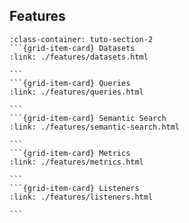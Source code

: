 ## Features
````{grid}  1 1 3 3
:class-container: tuto-section-2
```{grid-item-card} Datasets
:link: ./features/datasets.html

```
```{grid-item-card} Queries
:link: ./features/queries.html

```
```{grid-item-card} Semantic Search
:link: ./features/semantic-search.html

```
```{grid-item-card} Metrics
:link: ./features/metrics.html

```
```{grid-item-card} Listeners
:link: ./features/listeners.html

```
````

